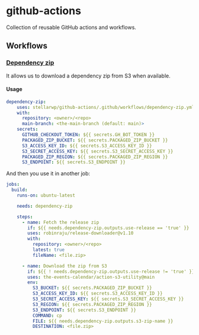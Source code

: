 # github-actions

Collection of reusable GitHub actions and workflows.

## Workflows

### [Dependency zip](.github/workflows/dependency-zip.yml)

It allows us to download a dependency zip from S3 when available.

#### Usage

```yaml
dependency-zip:
    uses: stellarwp/github-actions/.github/workflows/dependency-zip.yml@main
    with:
      repository: <owner>/<repo>
      main-branch: <the-main-branch (default: main)>
    secrets:
      GITHUB_CHECKOUT_TOKEN: ${{ secrets.GH_BOT_TOKEN }}
      PACKAGED_ZIP_BUCKET: ${{ secrets.PACKAGED_ZIP_BUCKET }}
      S3_ACCESS_KEY_ID: ${{ secrets.S3_ACCESS_KEY_ID }}
      S3_SECRET_ACCESS_KEY: ${{ secrets.S3_SECRET_ACCESS_KEY }}
      PACKAGED_ZIP_REGION: ${{ secrets.PACKAGED_ZIP_REGION }}
      S3_ENDPOINT: ${{ secrets.S3_ENDPOINT }}
```

And then you use it in another job:

```yaml
jobs:
  build:
    runs-on: ubuntu-latest

    needs: dependency-zip

    steps:
      - name: Fetch the release zip
        if: ${{ needs.dependency-zip.outputs.use-release == 'true' }}
        uses: robinraju/release-downloader@v1.10
        with:
          repository: <owner>/<repo>
          latest: true
          fileName: <file.zip>

      - name: Download the zip from S3
        if: ${{ ! needs.dependency-zip.outputs.use-release != 'true' }}
        uses: the-events-calendar/action-s3-utility@main
        env:
          S3_BUCKET: ${{ secrets.PACKAGED_ZIP_BUCKET }}
          S3_ACCESS_KEY_ID: ${{ secrets.S3_ACCESS_KEY_ID }}
          S3_SECRET_ACCESS_KEY: ${{ secrets.S3_SECRET_ACCESS_KEY }}
          S3_REGION: ${{ secrets.PACKAGED_ZIP_REGION }}
          S3_ENDPOINT: ${{ secrets.S3_ENDPOINT }}
          COMMAND: cp
          FILE: ${{ needs.dependency-zip.outputs.s3-zip-name }}
          DESTINATION: <file.zip>
```
